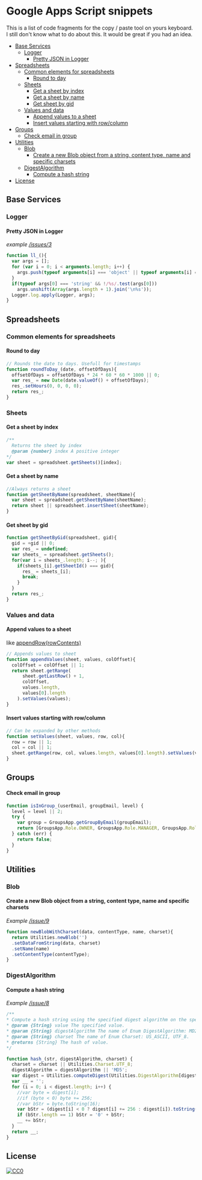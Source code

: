 # Google Apps Script snippets
This is a list of code fragments for the copy / paste tool on yours keyboard. I still don't know what to do about this. It would be great if you had an idea.

<!-- TOC depthFrom:2 -->

- [Base Services](#base-services)
  - [Logger](#logger)
    - [Pretty JSON in Logger](#pretty-json-in-logger)
- [Spreadsheets](#spreadsheets)
  - [Common elements for spreadsheets](#common-elements-for-spreadsheets)
    - [Round to day](#round-to-day)
  - [Sheets](#sheets)
    - [Get a sheet by index](#get-a-sheet-by-index)
    - [Get a sheet by name](#get-a-sheet-by-name)
    - [Get sheet by gid](#get-sheet-by-gid)
  - [Values and data](#values-and-data)
    - [Append values to a sheet](#append-values-to-a-sheet)
    - [Insert values starting with row/column](#insert-values-starting-with-rowcolumn)
- [Groups](#groups)
    - [Check email in group](#check-email-in-group)
- [Utilities](#utilities)
  - [Blob](#blob)
    - [Create a new Blob object from a string, content type, name and specific charsets](#create-a-new-blob-object-from-a-string-content-type-name-and-specific-charsets)
  - [DigestAlgorithm](#digestalgorithm)
    - [Compute a hash string](#compute-a-hash-string)
- [License](#license)

<!-- /TOC -->

## Base Services

### Logger

#### Pretty JSON in Logger
_example [/issues/3](../../issues/3)_
```js
function ll_(){
  var args = [];
  for (var i = 0; i < arguments.length; i++) {
    args.push(typeof arguments[i] === 'object' || typeof arguments[i] === 'function' ? ('' + JSON.stringify(arguments[i], null, ' ')) : ('' + arguments[i]));
  }
  if(typeof args[0] === 'string' && !/%s/.test(args[0]))
    args.unshift(Array(args.length + 1).join('\n%s'));
  Logger.log.apply(Logger, args);
}
```
## Spreadsheets

### Common elements for spreadsheets

#### Round to day

```js
// Rounds the date to days. Usefull for timestamps
function roundToDay_(date, offsetOfDays){
  offsetOfDays = offsetOfDays * 24 * 60 * 60 * 1000 || 0;
  var res_ = new Date(date.valueOf() + offsetOfDays);
  res_.setHours(0, 0, 0, 0);
  return res_;
}
```
### Sheets

#### Get a sheet by index

```js
/**
  Returns the sheet by index
  @param {number} index A positive integer
*/
var sheet = spreadsheet.getSheets()[index];
```

#### Get a sheet by name

```js
//Always returns a sheet
function getSheetByName(spreadsheet, sheetName){
  var sheet = spreadsheet.getSheetByName(sheetName);
  return sheet || spreadsheet.insertSheet(sheetName);
}
```

#### Get sheet by gid

```js
function getSheetByGid(spreadsheet, gid){
  gid = +gid || 0;
  var res_ = undefined;
  var sheets_ = spreadsheet.getSheets();
  for(var i = sheets_.length; i--; ){
    if(sheets_[i].getSheetId() === gid){
      res_ = sheets_[i];
      break;
    }
  }
  return res_;
}
```

### Values and data

#### Append values to a sheet
like [appendRow(rowContents)](https://developers.google.com/apps-script/reference/spreadsheet/sheet#appendRow(Object))

```js
// Appends values to sheet
function appendValues(sheet, values, colOffset){
  colOffset = colOffset || 1;
  return sheet.getRange(
      sheet.getLastRow() + 1,
      colOffset,
      values.length, 
      values[0].length
    ).setValues(values);
}
```

#### Insert values starting with row/column

```js
// Can be expanded by other methods
function setValues(sheet, values, row, col){
  row = row || 1;
  col = col || 1;
  sheet.getRange(row, col, values.length, values[0].length).setValues(values);
}
```

## Groups
#### Check email in group
```js
function isInGroup_(userEmail, groupEmail, level) {
  level = level || 2;
  try {
    var group = GroupsApp.getGroupByEmail(groupEmail);
    return [GroupsApp.Role.OWNER, GroupsApp.Role.MANAGER, GroupsApp.Role.MEMBER].indexOf(group.getRole(currentUser)) === level;
  } catch (err) {
    return false;
  }
}
```

## Utilities

### Blob

#### Create a new Blob object from a string, content type, name and specific charsets
_Example [/issue/9](../../issues/9)_

```js
function newBlobWithCharset(data, contentType, name, charset){
  return Utilities.newBlob('')
  .setDataFromString(data, charset)
  .setName(name)
  .setContentType(contentType);
}
```

### DigestAlgorithm

#### Compute a hash string
_Example [/issue/8](../../issues/8)_

```js
/**
* Compute a hash string using the specified digest algorithm on the specified value.
* @param {String} value The specified value.
* @param {String} digestAlgorithm The name of Enum DigestAlgorithm: MD2, MD5, SHA_1, SHA_256, SHA_384, SHA_512
* @param {String} charset The name of Enum Charset: US_ASCII, UTF_8.
* @returns {String} The hash of value.
*/

function hash_(str, digestAlgorithm, charset) {
  charset = charset || Utilities.Charset.UTF_8;
  digestAlgorithm = digestAlgorithm || 'MD5';
  var digest = Utilities.computeDigest(Utilities.DigestAlgorithm[digestAlgorithm], str, charset);
  var __ = '';
  for (i = 0; i < digest.length; i++) {
    //var byte = digest[i];
    //if (byte < 0) byte += 256;
    //var bStr = byte.toString(16);
    var bStr = (digest[i] < 0 ? digest[i] += 256 : digest[i]).toString(16);
    if (bStr.length == 1) bStr = '0' + bStr;
    __ += bStr;
  }
  return __;
}
```

## License

[![CC0](http://mirrors.creativecommons.org/presskit/buttons/88x31/svg/cc-zero.svg)](https://creativecommons.org/publicdomain/zero/1.0/)